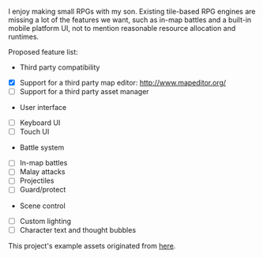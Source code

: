 I enjoy making small RPGs with my son. Existing tile-based RPG engines are missing
a lot of the features we want, such as in-map battles and a built-in mobile platform
UI, not to mention reasonable resource allocation and runtimes.

Proposed feature list:
- Third party compatibility
 - [x] Support for a third party map editor: http://www.mapeditor.org/ 
 - [ ] Support for a third party asset manager
- User interface
 - [ ] Keyboard UI
 - [ ] Touch UI
- Battle system
 - [ ] In-map battles
 - [ ] Malay attacks
 - [ ] Projectiles
 - [ ] Guard/protect
- Scene control
 - [ ] Custom lighting
 - [ ] Character text and thought bubbles

This project's example assets originated from [here](https://github.com/PistonDevelopers/piston-examples/tree/master/tiled).

